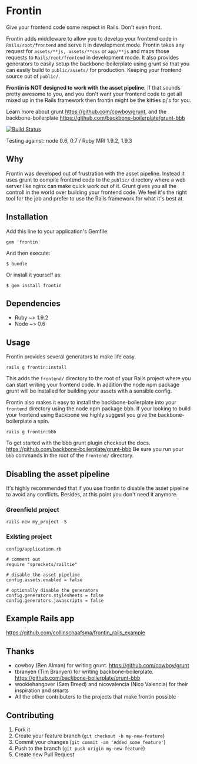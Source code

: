 # Frontin

Give your frontend code some respect in Rails. Don't even front.

Frontin adds middleware to allow you to develop your frontend code in `Rails/root/frontend` and serve it in development mode.
Frontin takes any request for `assets/**js, assets/**css` or `app/**js` and maps those requests to `Rails/root/frontend` in development mode.
It also provides generators to easily setup the backbone-boilerplate using grunt so that you can easily build to `public/assets/` for production. Keeping your frontend source out of `public/`.

**Frontin is NOT designed to work with the asset pipeline.**
If that sounds pretty awesome to you, and you don't want your frontend code to get all mixed up in the Rails framework then frontin might be the kitties pj's for you.

Learn more about grunt https://github.com/cowboy/grunt, and the backbone-boilerplate https://github.com/backbone-boilerplate/grunt-bbb

[![Build Status](https://secure.travis-ci.org/collinschaafsma/frontin.png)](http://travis-ci.org/collinschaafsma/frontin)

Testing against: node 0.6, 0.7 / Ruby MRI 1.9.2, 1.9.3

## Why

Frontin was developed out of frustration with the asset pipeline. Instead it uses grunt to compile frontend code to the `public/` directory where a web server like
nginx can make quick work out of it. Grunt gives you all the controll in the world over building your frontend code.  We feel it's the right tool for the job and prefer to
use the Rails framework for what it's best at.


## Installation

Add this line to your application's Gemfile:

    gem 'frontin'

And then execute:

    $ bundle

Or install it yourself as:

    $ gem install frontin

## Dependencies

* Ruby ~> 1.9.2
* Node ~> 0.6

## Usage

Frontin provides several generators to make life easy.

    rails g frontin:install

This adds the `frontend/` directory to the root of your Rails project where you can start writing your frontend code.
In addition the node npm package grunt will be installed for building your assets with a sensible config.

Frontin also makes it easy to install the backbone-boilerplate into your `frontend` directory using
the node npm package bbb. If your looking to build your frontend using Backbone we highly suggest you give the backbone-boilerplate a spin.

    rails g frontin:bbb

To get started with the bbb grunt plugin checkout the docs. https://github.com/backbone-boilerplate/grunt-bbb
Be sure you run your `bbb` commands in the root of the `frontend/` directory.

## Disabling the asset pipeline

It's highly recommended that if you use frontin to disable the asset pipeline to avoid
any conflicts. Besides, at this point you don't need it anymore.

### Greenfield project

    rails new my_project -S

### Existing project

    config/application.rb

    # comment out
    require "sprockets/railtie"

    # disable the asset pipeline
    config.assets.enabled = false

    # optionally disable the generators
    config.generators.stylesheets = false
    config.generators.javascripts = false

## Example Rails app

https://github.com/collinschaafsma/frontin_rails_example

## Thanks

* cowboy (Ben Alman) for writing grunt. https://github.com/cowboy/grunt
* tbranyen (Tim Branyen) for writing backbone-boilerplate. https://github.com/backbone-boilerplate/grunt-bbb
* wookiehangover (Sam Breed) and nicovalencia (Nico Valencia) for their inspiration and smarts
* All the other contributers to the projects that make frontin possible

## Contributing

1. Fork it
2. Create your feature branch (`git checkout -b my-new-feature`)
3. Commit your changes (`git commit -am 'Added some feature'`)
4. Push to the branch (`git push origin my-new-feature`)
5. Create new Pull Request
